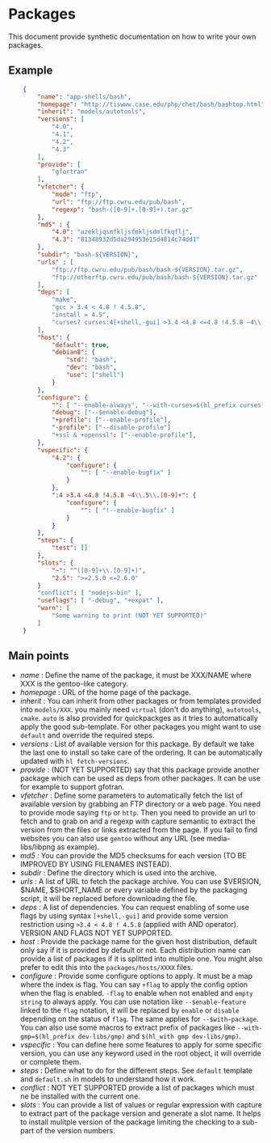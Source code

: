 Packages
========

This document provide synthetic documentation on how to write your own packages.

Example
-------

```json
	{
		"name": "app-shells/bash",
		"homepage": "http://tiswww.case.edu/php/chet/bash/bashtop.html",
		"inherit": "models/autotools",
		"versions": [
			"4.0",
			"4.1",
			"4.2",
			"4.3"
		],
		"provide": [
			"gfortran"
		],
		"vfetcher": {
			"mode": "ftp",
			"url": "ftp://ftp.cwru.edu/pub/bash",
			"regexp": "bash-([0-9]+.[0-9]+).tar.gz"
		},
		"md5" : {
			"4.0": "azekljqsmfkljsfmkljsdmlfkqflj",
			"4.3": "81348932d5da294953e15d4814c74dd1"
		},
		"subdir": "bash-${VERSION}",
		"urls" : [
			"ftp://ftp.cwru.edu/pub/bash/bash-${VERSION}.tar.gz",
			"ftp://otherftp.cwru.edu/pub/bash/bash-${VERSION}.tar.gz"
		],
		"deps": [
			"make",
			"gcc > 3.4 < 4.8 ! 4.5.8",
			"install = 4.5",
			"curses? curses:4[+shell,-gui] >3.4 <4.8 <=4.8 !4.5.8 ~4\\.5\\.[0-9]+"
		],
		"host": {
			"default": true,
			"debian8": {
				"std": "bash",
				"dev": "bash",
				"use": ["shell"]
			}
		},
		"configure": {
			"": [ "--enable-always", "--with-curses=$(hl_prefix curses)" ],
			"debug": ["--$enable-debug"],
			"+profile": ["--enable-profile"],
			"-profile": ["--disable-profile"]
			"+ssl & +openssl": ["--enable-profile"],
		},
		"vspecific": {
			"4.2": {
				"configure": {
					"": [ "--enable-bugfix" ]
				}
			},
			":4 >3.4 <4.8 !4.5.8 ~4\\.5\\.[0-9]+": {
				"configure": {
					"": [ "!--enable-bugfix" ]
				}
			}
		},
		"steps": {
			"test": []
		},
		"slots": {
			"~": "^([0-9]+\\.[0-9]+)",
			"2.5": ">=2.5.0 <=2.6.0"
		}
		"conflict": [ "nodejs-bin" ],
		"useflags": [ "-debug", "+expat" ],
		"warn": [
			"Some warning to print (NOT YET SUPPORTED)"
		]
	}
```

Main points
-----------

 * *name* : Define the name of the package, it must be XXX/NAME where XXX is the gentoo-like category.
 * *homepage* : URL of the home page of the package.
 * *inherit* : You can inherit from other packages or from templates provided into `models/XXX`.
you mainly need `virtual` (don't do anything), `autotools`, `cmake`. `auto` is also provided
for quickpackges as it tries to automatically apply the good sub-template. For other packages
you might want to use `default` and override the required steps.
 * *versions* : List of available version for this package. By default we take the last one to
 install so take care of the ordering. It can be automatically updated with `hl fetch-versions`.
 * *provide* : (NOT YET SUPPORTED) say that this package provide another package which can be
 used as deps from other packages. It can be use for example to support gfotran.
 * *vfetcher* : Define some parameters to automatically fetch the list of available version by grabbing
 an FTP directory or a web page. You need to provide mode saying `ftp` or `http`. Then you need to
 provide an url to fetch and to grab on and a regexp with capture semantic to extract the version
 from the files or links extracted from the page. If you fail to find websites you can also use
 `gentoo` without any URL (see media-libs/libpng as example).
 * *md5* : You can provide the MD5 checksums for each version (TO BE IMPROVED BY USING FILENAMES INSTEAD).
 * *subdir* : Define the directory which is used into the archive.
 * *urls* : A list of URL to fetch the package archive. You can use $VERSION, $NAME, $SHORT_NAME or
 every variable defined by the packaging script, it will be replaced before downloading the file.
 * *deps* : A list of dependencies. You can request enabling of some use flags by using syntax `[+shell,-gui]`
 and provide some version restriction using `>3.4 < 4.8 ! 4.5.8` (applied with AND operator). 
 VERSION AND FLAGS NOT YET SUPPORTED.
 * *host* : Provide the package name for the given host distribution, default only say if it is provided
 by default or not. Each distribution name can provide a list of packages if it is splitted into multiple one.
 You might also prefer to edit this into the `packages/hosts/XXXX` files.
 * *configure* : Provide some configure options to apply. It must be a map where the index is flag.
 You can say `+flag` to apply the config option when the flag is enabled. `-flag` to enable
 when not enabled and `empty string` to always apply. You can use notation like `--$enable-feature` linked
 to the `flag` notation, it will be replaced by `enable` or `disable` depending on the status of `flag`.
 The same applies for `--$with-package`. You can also use some macros to extract prefix of packages like
 `--with-gmp=$(hl_prefix dev-libs/gmp)` and `$(hl_with gmp dev-libs/gmp)`.
 * *vspecific* : You can define here some features to apply for some specific version, you can use any keyword
 used in the root object, it will override or complete them.
 * *steps* : Define what to do for the different steps. See `default` template and `default.sh` in models
 to understand how it work.
 * *conflict* : NOT YET SUPPORTED provide a list of packages which must ne be installed with the current one.
 * *slots* : You can provide a list of values or regular expression with capture to extract part of the 
 package version and generate a slot name. It helps to install mulitple version of the package limiting
 the checking to a sub-part of the version numbers.
 
